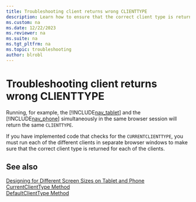 ```yaml
---
title: Troubleshooting client returns wrong CLIENTTYPE
description: Learn how to ensure that the correct client type is returned for each client.
ms.custom: na
ms.date: 12/22/2023
ms.reviewer: na
ms.suite: na
ms.tgt_pltfrm: na
ms.topic: troubleshooting
author: blrobl
---
```


# Troubleshooting client returns wrong CLIENTTYPE

Running, for example, the [!INCLUDE[nav_tablet](includes/nav_tablet_md.md)] and the [!INCLUDE[nav_phone](includes/nav_phone_md.md)] simultaneously in the same browser session will return the same `CLIENTTYPE`.

If you have implemented code that checks for the `CURRENTCLIENTTYPE`, you must run each of the different clients in separate browser windows to make sure that the correct client type is returned for each of the clients.  
  
## See also

[Designing for Different Screen Sizes on Tablet and Phone](devenv-designing-different-screen-sizes-tablet-and-phone.md)   
[CurrentClientType Method](methods-auto/session/session-currentclienttype-method.md)   
[DefaultClientType Method](methods-auto/session/session-defaultclienttype-method.md)